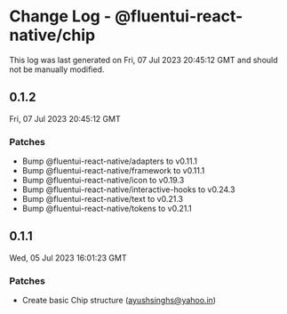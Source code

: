# Change Log - @fluentui-react-native/chip

This log was last generated on Fri, 07 Jul 2023 20:45:12 GMT and should not be manually modified.

<!-- Start content -->

## 0.1.2

Fri, 07 Jul 2023 20:45:12 GMT

### Patches

- Bump @fluentui-react-native/adapters to v0.11.1
- Bump @fluentui-react-native/framework to v0.11.1
- Bump @fluentui-react-native/icon to v0.19.3
- Bump @fluentui-react-native/interactive-hooks to v0.24.3
- Bump @fluentui-react-native/text to v0.21.3
- Bump @fluentui-react-native/tokens to v0.21.1

## 0.1.1

Wed, 05 Jul 2023 16:01:23 GMT

### Patches

- Create basic Chip structure (ayushsinghs@yahoo.in)
